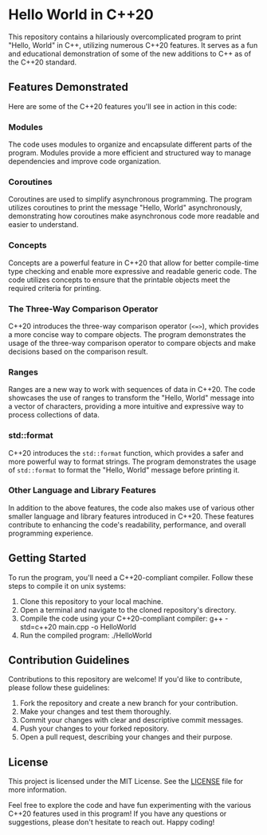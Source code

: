 # Hello World in C++20

This repository contains a hilariously overcomplicated program to print "Hello, World" in C++, utilizing numerous C++20 features. It serves as a fun and educational demonstration of some of the new additions to C++ as of the C++20 standard.

## Features Demonstrated

Here are some of the C++20 features you'll see in action in this code:

### Modules
The code uses modules to organize and encapsulate different parts of the program. Modules provide a more efficient and structured way to manage dependencies and improve code organization.

### Coroutines
Coroutines are used to simplify asynchronous programming. The program utilizes coroutines to print the message "Hello, World" asynchronously, demonstrating how coroutines make asynchronous code more readable and easier to understand.

### Concepts
Concepts are a powerful feature in C++20 that allow for better compile-time type checking and enable more expressive and readable generic code. The code utilizes concepts to ensure that the printable objects meet the required criteria for printing.

### The Three-Way Comparison Operator
C++20 introduces the three-way comparison operator (`<=>`), which provides a more concise way to compare objects. The program demonstrates the usage of the three-way comparison operator to compare objects and make decisions based on the comparison result.

### Ranges
Ranges are a new way to work with sequences of data in C++20. The code showcases the use of ranges to transform the "Hello, World" message into a vector of characters, providing a more intuitive and expressive way to process collections of data.

### std::format
C++20 introduces the `std::format` function, which provides a safer and more powerful way to format strings. The program demonstrates the usage of `std::format` to format the "Hello, World" message before printing it.

### Other Language and Library Features
In addition to the above features, the code also makes use of various other smaller language and library features introduced in C++20. These features contribute to enhancing the code's readability, performance, and overall programming experience.

## Getting Started

To run the program, you'll need a C++20-compliant compiler. Follow these steps to compile it on unix systems:

1. Clone this repository to your local machine.
2. Open a terminal and navigate to the cloned repository's directory.
3. Compile the code using your C++20-compliant compiler: g++ -std=c++20 main.cpp -o HelloWorld
4. Run the compiled program: ./HelloWorld

## Contribution Guidelines

Contributions to this repository are welcome! If you'd like to contribute, please follow these guidelines:

1. Fork the repository and create a new branch for your contribution.
2. Make your changes and test them thoroughly.
3. Commit your changes with clear and descriptive commit messages.
4. Push your changes to your forked repository.
5. Open a pull request, describing your changes and their purpose.

## License

This project is licensed under the MIT License. See the [LICENSE](LICENSE) file for more information.

Feel free to explore the code and have fun experimenting with the various C++20 features used in this program! If you have any questions or suggestions, please don't hesitate to reach out. Happy coding!

